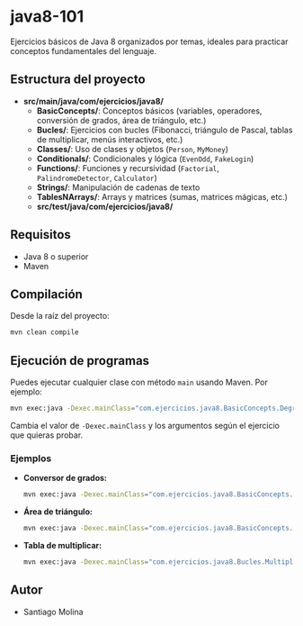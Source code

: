 # java8-101

Ejercicios básicos de Java 8 organizados por temas, ideales para practicar conceptos fundamentales del lenguaje.

## Estructura del proyecto

- **src/main/java/com/ejercicios/java8/**  
  - **BasicConcepts/**: Conceptos básicos (variables, operadores, conversión de grados, área de triángulo, etc.)
  - **Bucles/**: Ejercicios con bucles (Fibonacci, triángulo de Pascal, tablas de multiplicar, menús interactivos, etc.)
  - **Classes/**: Uso de clases y objetos (`Person`, `MyMoney`)
  - **Conditionals/**: Condicionales y lógica (`EvenOdd`, `FakeLogin`)
  - **Functions/**: Funciones y recursividad (`Factorial`, `PalindromeDetector`, `Calculator`)
  - **Strings/**: Manipulación de cadenas de texto
  - **TablesNArrays/**: Arrays y matrices (sumas, matrices mágicas, etc.)
  - **src/test/java/com/ejercicios/java8/**  

## Requisitos

- Java 8 o superior
- Maven

## Compilación

Desde la raíz del proyecto:

```sh
mvn clean compile
```

## Ejecución de programas

Puedes ejecutar cualquier clase con método `main` usando Maven. Por ejemplo:

```sh
mvn exec:java -Dexec.mainClass="com.ejercicios.java8.BasicConcepts.DegreesConverter" -Dexec.args="100 C"
```

Cambia el valor de `-Dexec.mainClass` y los argumentos según el ejercicio que quieras probar.

### Ejemplos

- **Conversor de grados:**

  ```sh
  mvn exec:java -Dexec.mainClass="com.ejercicios.java8.BasicConcepts.DegreesConverter" -Dexec.args="100 C"
  ```

- **Área de triángulo:**

  ```sh
  mvn exec:java -Dexec.mainClass="com.ejercicios.java8.BasicConcepts.TriangleArea" -Dexec.args="10 5"
  ```

- **Tabla de multiplicar:**

  ```sh
  mvn exec:java -Dexec.mainClass="com.ejercicios.java8.Bucles.MultiplyTable"
  ```


## Autor

- Santiago Molina
